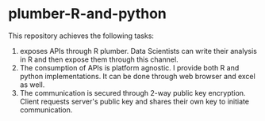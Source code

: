 # plumber-R-and-python

This repository achieves the following tasks:
1) exposes APIs through R plumber. Data Scientists can write their analysis in R and then expose them through this channel.
2) The consumption of APIs is platform agnostic. I provide both R and python implementations. It can be done through web browser and excel as well.
3) The communication is secured through 2-way public key encryption. Client requests server's public key and shares their own key to initiate communication.
